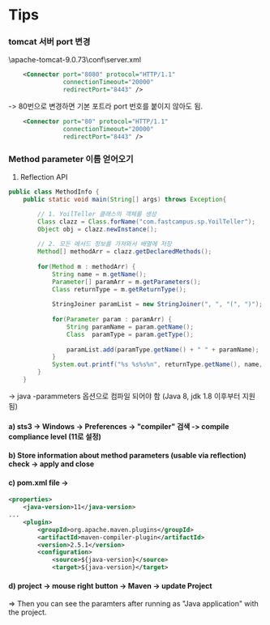 # Tips

### tomcat 서버 port 변경
\apache-tomcat-9.0.73\conf\server.xml
```xml
    <Connector port="8080" protocol="HTTP/1.1"
               connectionTimeout="20000"
               redirectPort="8443" />
```
->  80번으로 변경하면 기본 포트라 port 번호를 붙이지 않아도 됨.
```xml
    <Connector port="80" protocol="HTTP/1.1"
               connectionTimeout="20000"
               redirectPort="8443" />
```
### Method parameter 이름 얻어오기
1. Reflection API
```java
public class MethodInfo {
	public static void main(String[] args) throws Exception{

		// 1. YoilTeller 클래스의 객체를 생성
		Class clazz = Class.forName("com.fastcampus.sp.YoilTeller");
		Object obj = clazz.newInstance();
		
		// 2. 모든 메서드 정보를 가져와서 배열에 저장
		Method[] methodArr = clazz.getDeclaredMethods();
		
		for(Method m : methodArr) {
			String name = m.getName();
			Parameter[] paramArr = m.getParameters();
			Class returnType = m.getReturnType();
			
			StringJoiner paramList = new StringJoiner(", ", "(", ")");
			
			for(Parameter param : paramArr) {
				String paramName = param.getName();
				Class  paramType = param.getType();
				
				paramList.add(paramType.getName() + " " + paramName);
			}
			System.out.printf("%s %s%s%n", returnType.getName(), name, paramList);
		}
	}
```
-> java -parammeters 옵션으로 컴파일 되어야 함 (Java 8, jdk 1.8 이후부터 지원됨)
#### a) sts3 -> Windows -> Preferences -> "compiler" 검색 -> compile compliance level (11로 설정)
#### b) Store information about method parameters (usable via reflection) check -> apply and close
#### c) pom.xml file -> 
```xml
<properties>
    <java-version>11</java-version>
...
    <plugin>
        <groupId>org.apache.maven.plugins</groupId>
        <artifactId>maven-compiler-plugin</artifactId>
        <version>2.5.1</version>
        <configuration>
            <source>${java-version}</source>
            <target>${java-version}</target>
```
#### d) project -> mouse right button -> Maven -> update Project
=> Then you can see the paramters after running as "Java application" with the project.
